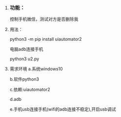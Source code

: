 1. ### 功能：

   控制手机微信，测试对方是否删除我

2. 用法：

   python3 -m pip install uiautomator2

   电脑adb连接手机

   python3 u2.py

3. 需求环境
   a.系统windows10

   b.软件python3

   c.依赖:uiautomator2

   d.adb

   e.手机usb连接手机(wifi的adb连接不稳定),开启usb调试
